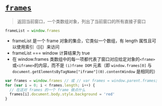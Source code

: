 # [`frames`](https://developer.mozilla.org/zh-CN/docs/Web/API/Window/frames)

> 返回当前窗口，一个类数组对象，列出了当前窗口的所有直接子窗口

```js
frameList = window.frames
```

- frameList 是一个 frame 对象的集合，它类似一个数组，有 length 属性且可以使用索引（[i]）来访问
- frameList === window 计算结果为 true
- 在 window.frames 类数组中的每一项都代表了窗口对应给定对象的`<frame>`或`<iframe>`的内容，而不是 `(i)frame DOM` 元素（即 `window.frames[0]` 与 `document.getElementsByTagName["iframe"](0).contentWindow` 是相同的）

```js
var frames = window.frames // 或 // var frames = window.parent.frames;
for (var i = 0; i < frames.length; i++) {
  // 在这对 frames 的一个 frame 做点什么
  frames[i].document.body.style.background = 'red'
}
```
